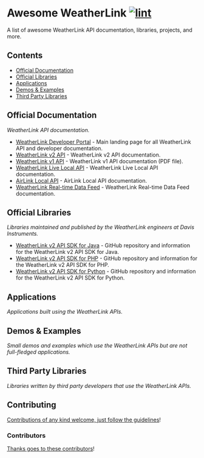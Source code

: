 <!-- title -->

<!--lint ignore no-dead-urls-->

# Awesome WeatherLink [![lint](https://img.shields.io/github/workflow/status/weatherlink/awesome-weatherlink/lint?label=lint&style=flat-square)](https://github.com/weatherlink/awesome-weatherlink/actions/workflows/lint.yaml)

<!-- subtitle -->

A list of awesome WeatherLink API documentation, libraries, projects, and more.

<!-- image -->
<!--
<a href="" target="_blank" rel="noopener noreferrer">
  <img src="" />
</a>
-->

<!-- description -->

<!--
A one line description of the product or tool. See
[awesome-firebase](https://github.com/jthegedus/awesome-firebase) for an
example.
-->

<!-- TOC -->

## Contents

- [Official Documentation](#official-documentation)
- [Official Libraries](#official-libraries)
- [Applications](#applications)
- [Demos & Examples](#demos--examples)
- [Third Party Libraries](#third-party-libraries)
<!--- [Follow](#follow)-->

<!-- CONTENT -->

## Official Documentation

_WeatherLink API documentation._

- [WeatherLink Developer Portal](https://weatherlink.github.io/) - Main landing page for all WeatherLink API and developer documentation.
- [WeatherLink v2 API](https://weatherlink.github.io/v2-api/) - WeatherLink v2 API documentation.
- [WeatherLink v1 API](https://www.weatherlink.com/static/docs/APIdocumentation.pdf) - WeatherLink v1 API documentation (PDF file).
- [WeatherLink Live Local API](https://weatherlink.github.io/weatherlink-live-local-api/) - WeatherLink Live Local API documentation.
- [AirLink Local API](https://weatherlink.github.io/airlink-local-api/) - AirLink Local API documentation.
- [WeatherLink Real-time Data Feed](https://weatherlink.github.io/real-time-data-feed/) - WeatherLink Real-time Data Feed documentation.

## Official Libraries

_Libraries maintained and published by the WeatherLink engineers at Davis Instruments._

- [WeatherLink v2 API SDK for Java](https://github.com/weatherlink/weatherlink-v2-api-sdk-java) - GitHub repository and information for the WeatherLink v2 API SDK for Java.
- [WeatherLink v2 API SDK for PHP](https://github.com/weatherlink/weatherlink-v2-api-sdk-php) - GitHub repository and information for the WeatherLink v2 API SDK for PHP.
- [WeatherLink v2 API SDK for Python](https://github.com/weatherlink/weatherlink-v2-api-sdk-python) - GitHub repository and information for the WeatherLink v2 API SDK for Python.

## Applications

_Applications built using the WeatherLink APIs._

## Demos & Examples

_Small demos and examples which use the WeatherLink APIs but are not full-fledged applications._

## Third Party Libraries

_Libraries written by third party developers that use the WeatherLink APIs._

<!-- END CONTENT -->

<!--
## Follow
-->

<!-- list people worth following on social sites (Twitter, LinkedIn, GitHub, YouTube etc.) -->

<!--Who else should we be following!?-->

## Contributing

[Contributions of any kind welcome, just follow the guidelines](contributing.md)!

### Contributors

[Thanks goes to these contributors](https://github.com/weatherlink/awesome-weatherlink/graphs/contributors)!
